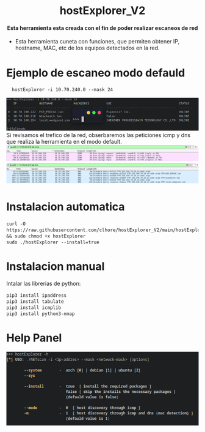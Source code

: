 <div align="center">
  <h1>hostExplorer_V2</h1>
  <h4>Esta herramienta esta creada con el fin de poder realizar escaneos de red</h4>
</div>
<ul>
    <li>Esta herramienta cuneta con funciones, que permiten obtener IP, hostname, MAC, etc de los equipos detectados en la red.</li>
</ul> 

Ejemplo de escaneo modo defauld
======
    
      hostExplorer -i 10.70.240.0 --mask 24

<img src="img/example.png">
Si revisamos el trefico de la red, obserbaremos las peticiones icmp y dns que realiza la herramienta en el modo default.
<img src="img/icmp_request.png">
<img src="img/dns_request.png">


Instalacion automatica
======

    curl -O https://raw.githubusercontent.com/clhore/hostExplorer_V2/main/hostExplorer && sudo chmod +x hostExplorer
    sudo ./hostExplorer --install=true


Instalacion manual
======
Intalar las librerias de python: 

    pip3 install ipaddress
    pip3 install tabulate
    pip3 install icmplib
    pip3 install python3-nmap
    
    
Help Panel
======
<div align="center">
  <img src="img/help.png">
</div>
